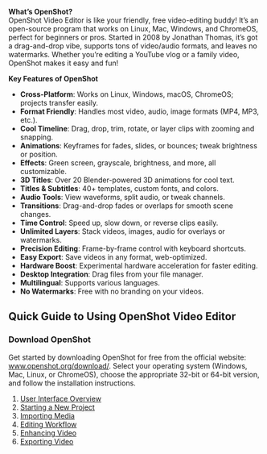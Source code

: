 **What’s OpenShot?**  
OpenShot Video Editor is like your friendly, free video-editing buddy! It’s an open-source program that works on Linux, Mac, Windows, and ChromeOS, perfect for beginners or pros. Started in 2008 by Jonathan Thomas, it’s got a drag-and-drop vibe, supports tons of video/audio formats, and leaves no watermarks. Whether you’re editing a YouTube vlog or a family video, OpenShot makes it easy and fun!

**Key Features of OpenShot**  
- **Cross-Platform**: Works on Linux, Windows, macOS, ChromeOS; projects transfer easily.  
- **Format Friendly**: Handles most video, audio, image formats (MP4, MP3, etc.).  
- **Cool Timeline**: Drag, drop, trim, rotate, or layer clips with zooming and snapping.  
- **Animations**: Keyframes for fades, slides, or bounces; tweak brightness or position.  
- **Effects**: Green screen, grayscale, brightness, and more, all customizable.  
- **3D Titles**: Over 20 Blender-powered 3D animations for cool text.  
- **Titles & Subtitles**: 40+ templates, custom fonts, and colors.  
- **Audio Tools**: View waveforms, split audio, or tweak channels.  
- **Transitions**: Drag-and-drop fades or overlaps for smooth scene changes.  
- **Time Control**: Speed up, slow down, or reverse clips easily.  
- **Unlimited Layers**: Stack videos, images, audio for overlays or watermarks.  
- **Precision Editing**: Frame-by-frame control with keyboard shortcuts.  
- **Easy Export**: Save videos in any format, web-optimized.  
- **Hardware Boost**: Experimental hardware acceleration for faster editing.  
- **Desktop Integration**: Drag files from your file manager.  
- **Multilingual**: Supports various languages.  
- **No Watermarks**: Free with no branding on your videos.  

## Quick Guide to Using OpenShot Video Editor

### Download OpenShot
Get started by downloading OpenShot for free from the official website: www.openshot.org/download/. Select your operating system (Windows, Mac, Linux, or ChromeOS), choose the appropriate 32-bit or 64-bit version, and follow the installation instructions.

1. [User Interface Overview](https://github.com/gayanlb2023/Openshot/blob/main/add-video.md)
2. [Starting a New Project]()
3. [Importing Media]()
4. [Editing Workflow]()
5. [Enhancing Video]()
6. [Exporting Video]()

